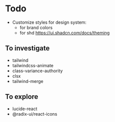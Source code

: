 # Todo

- Customize styles for design system:
  - for brand colors
  - for shd https://ui.shadcn.com/docs/theming

## To investigate

- tailwind
- tailwindcss-animate
- class-variance-authority
- clsx
- tailwind-merge

## To explore

- lucide-react
- @radix-ui/react-icons
